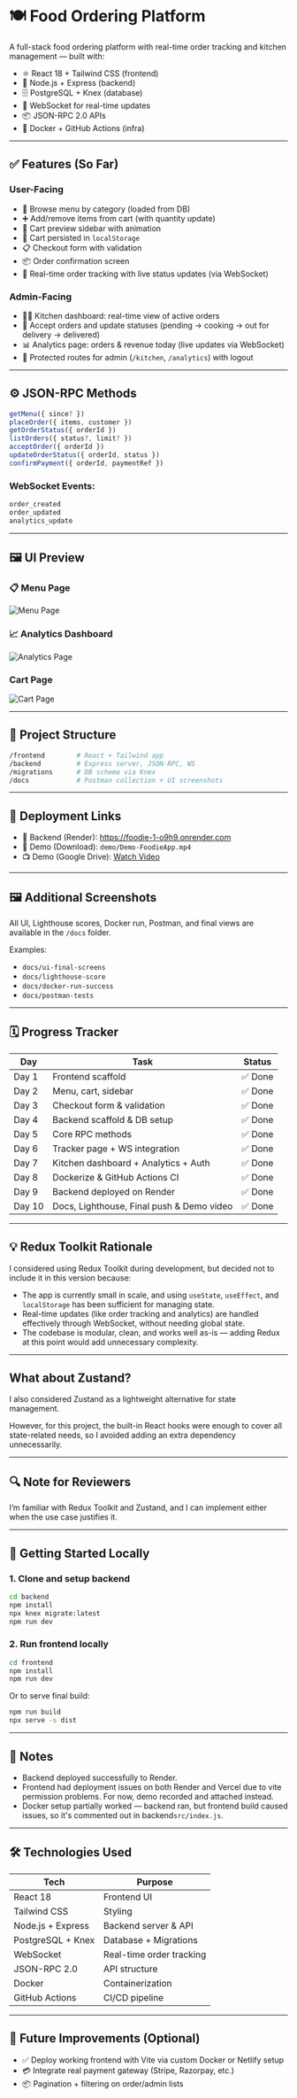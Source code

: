 # 🍽️ Food Ordering Platform

A full-stack food ordering platform with real-time order tracking and kitchen management — built with:

- ⚛️ React 18 + Tailwind CSS (frontend)
- 🧠 Node.js + Express (backend)
- 🗄️ PostgreSQL + Knex (database)
- 🔌 WebSocket for real-time updates
- 📦 JSON-RPC 2.0 APIs
- 🐳 Docker + GitHub Actions (infra)

---

## ✅ Features (So Far)

### User-Facing
- 📄 Browse menu by category (loaded from DB)
- ➕ Add/remove items from cart (with quantity update)
- 🛒 Cart preview sidebar with animation
- 🔁 Cart persisted in `localStorage`
- 📋 Checkout form with validation
- 📦 Order confirmation screen
- 🚚 Real-time order tracking with live status updates (via WebSocket)

### Admin-Facing
- 🧑‍🍳 Kitchen dashboard: real-time view of active orders
- 🔄 Accept orders and update statuses (pending → cooking → out for delivery → delivered)
- 📊 Analytics page: orders & revenue today (live updates via WebSocket)
- 🔐 Protected routes for admin (`/kitchen`, `/analytics`) with logout

---

## ⚙️ JSON-RPC Methods

```js
getMenu({ since? })
placeOrder({ items, customer })
getOrderStatus({ orderId })
listOrders({ status?, limit? })
acceptOrder({ orderId })
updateOrderStatus({ orderId, status })
confirmPayment({ orderId, paymentRef })
```

### WebSocket Events:

```js
order_created
order_updated
analytics_update
```

---

## 🖼️ UI Preview

### 📋 Menu Page

![Menu Page](docs/Final-UI-Screenshots/Menu.png.png)

### 📈 Analytics Dashboard

![Analytics Page](docs/Final-UI-Screenshots/Analytics1.png.png)

### Cart Page
![Cart Page](docs/Final-UI-Screenshots/Cart.png.png)

---

## 📁 Project Structure

```bash
/frontend        # React + Tailwind app
/backend         # Express server, JSON-RPC, WS
/migrations      # DB schema via Knex
/docs            # Postman collection + UI screenshots
```

---

## 🔗 Deployment Links

- 🎯 Backend (Render): https://foodie-1-o9h9.onrender.com
- 🎥 Demo (Download): `demo/Demo-FoodieApp.mp4`
- 📺 Demo (Google Drive): [Watch Video](https://drive.google.com/file/d/11-M6gn94w3oge9dAH5K0DZ6lA-YJMU1h/view?usp=drive_link)

---

## 🖼️ Additional Screenshots

All UI, Lighthouse scores, Docker run, Postman, and final views are available in the `/docs` folder.

Examples:

- `docs/ui-final-screens`
- `docs/lighthouse-score`
- `docs/docker-run-success`
- `docs/postman-tests`

---

## 🗓️ Progress Tracker

| Day     | Task                                      | Status    |
|---------|-------------------------------------------|-----------|
| Day 1   | Frontend scaffold                         | ✅ Done    |
| Day 2   | Menu, cart, sidebar                       | ✅ Done    |
| Day 3   | Checkout form & validation                | ✅ Done    |
| Day 4   | Backend scaffold & DB setup               | ✅ Done    |
| Day 5   | Core RPC methods                          | ✅ Done    |
| Day 6   | Tracker page + WS integration             | ✅ Done    |
| Day 7   | Kitchen dashboard + Analytics + Auth      | ✅ Done    |
| Day 8   | Dockerize & GitHub Actions CI             | ✅ Done    |
| Day 9   | Backend deployed on Render                | ✅ Done    |
| Day 10  | Docs, Lighthouse, Final push & Demo video | ✅ Done    |

---

## 💡 Redux Toolkit Rationale

I considered using Redux Toolkit during development, but decided not to include it in this version because:

- The app is currently small in scale, and using `useState`, `useEffect`, and `localStorage` has been sufficient for managing state.
- Real-time updates (like order tracking and analytics) are handled effectively through WebSocket, without needing global state.
- The codebase is modular, clean, and works well as-is — adding Redux at this point would add unnecessary complexity.

---

##  What about Zustand?

I also considered Zustand as a lightweight alternative for state management.

However, for this project, the built-in React hooks were enough to cover all state-related needs, so I avoided adding an extra dependency unnecessarily.

---

## 🔍 Note for Reviewers

I’m familiar with Redux Toolkit and Zustand, and I can implement either when the use case justifies it. 

---

## 🚀 Getting Started Locally

### 1. Clone and setup backend

```bash
cd backend
npm install
npx knex migrate:latest
npm run dev
```

### 2. Run frontend locally

```bash
cd frontend
npm install
npm run dev
```

Or to serve final build:

```bash
npm run build
npx serve -s dist
```

---

## 📝 Notes

- Backend deployed successfully to Render.
- Frontend had deployment issues on both Render and Vercel due to vite permission problems. For now, demo recorded and attached instead.
- Docker setup partially worked — backend ran, but frontend build caused issues, so it's commented out in backend`src/index.js`.

---

## 🛠️ Technologies Used

| Tech             | Purpose                    |
|------------------|-----------------------------|
| React 18         | Frontend UI                 |
| Tailwind CSS     | Styling                     |
| Node.js + Express| Backend server & API        |
| PostgreSQL + Knex| Database + Migrations       |
| WebSocket        | Real-time order tracking    |
| JSON-RPC 2.0     | API structure               |
| Docker           | Containerization            |
| GitHub Actions   | CI/CD pipeline              |

---

## 🚧 Future Improvements (Optional)

- ✅ Deploy working frontend with Vite via custom Docker or Netlify setup
- 💳 Integrate real payment gateway (Stripe, Razorpay, etc.)
- 📦 Pagination + filtering on order/admin lists


 
